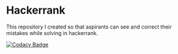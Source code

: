 # Hackerrank
This repository I created so that aspirants can see and correct their mistakes while solving in hackerrank. 

[![Codacy Badge](https://app.codacy.com/project/badge/Grade/f434d1d815cf4edcafb7f762b8118ef2)](https://www.codacy.com/gh/tanmaypadhi08/Hackerrank/dashboard?utm_source=github.com&amp;utm_medium=referral&amp;utm_content=tanmaypadhi08/Hackerrank&amp;utm_campaign=Badge_Grade)

